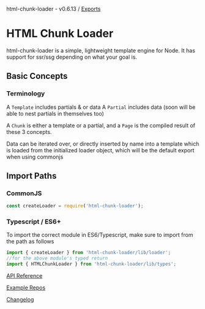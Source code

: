 html-chunk-loader - v0.6.13 / [Exports](modules.md)

# HTML Chunk Loader

html-chunk-loader is a simple, lightweight template engine for Node. It has support for ssr/ssg depending on what your goal is.

## Basic Concepts

### Terminology

A ```Template``` includes partials & or data
A ```Partial``` includes data (soon will be able to nest partials in themselves too)

A ```Chunk``` is either a template or a partial, and a ```Page``` is the compiled result of these 3 concepts.

Data can be iterated over, or directly inserted by name into a template which is loaded from the initialized loader object, which will be the default export when using commonjs

## Import Paths

### CommonJS

```js
const createLoader = require('html-chunk-loader');
```

### Typescript / ES6+

To import the correct module in ES6/Typescript, make sure to import from the path as follows

```ts
import { createLoader } from 'html-chunk-loader/lib/loader';
//for the above module's typed return
import { HTMLChunkLoader } from 'html-chunk-loader/lib/types';
```

[API Reference](https://html-chunk-loader.vercel.app/)

[Example Repos](https://github.com/abschill/html-chunk-loader-examples)

[Changelog](https://github.com/abschill/html-chunk-loader/tree/master/changelog.md)
